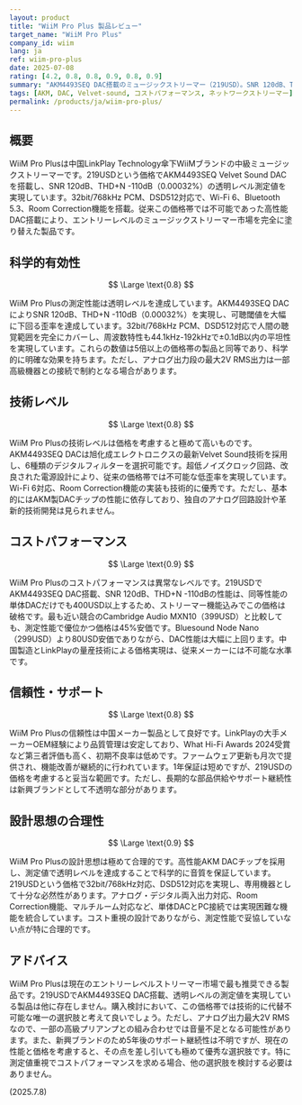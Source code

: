 ```yaml
---
layout: product
title: "WiiM Pro Plus 製品レビュー"
target_name: "WiiM Pro Plus"
company_id: wiim
lang: ja
ref: wiim-pro-plus
date: 2025-07-08
rating: [4.2, 0.8, 0.8, 0.9, 0.8, 0.9]
summary: "AKM4493SEQ DAC搭載のミュージックストリーマー（219USD）。SNR 120dB、THD+N -110dB、32bit/768kHz PCM・DSD512対応で透明レベルの測定値を実現。同価格帯に競合製品が存在しない圧倒的なコストパフォーマンス。"
tags: [AKM, DAC, Velvet-sound, コストパフォーマンス, ネットワークストリーマー]
permalink: /products/ja/wiim-pro-plus/
---
```


## 概要

WiiM Pro Plusは中国LinkPlay Technology傘下WiiMブランドの中級ミュージックストリーマーです。219USDという価格でAKM4493SEQ Velvet Sound DACを搭載し、SNR 120dB、THD+N -110dB（0.00032%）の透明レベル測定値を実現しています。32bit/768kHz PCM、DSD512対応で、Wi-Fi 6、Bluetooth 5.3、Room Correction機能を搭載。従来この価格帯では不可能であった高性能DAC搭載により、エントリーレベルのミュージックストリーマー市場を完全に塗り替えた製品です。

## 科学的有効性

$$ \Large \text{0.8} $$

WiiM Pro Plusの測定性能は透明レベルを達成しています。AKM4493SEQ DACによりSNR 120dB、THD+N -110dB（0.00032%）を実現し、可聴閾値を大幅に下回る歪率を達成しています。32bit/768kHz PCM、DSD512対応で人間の聴覚範囲を完全にカバーし、周波数特性も44.1kHz-192kHzで±0.1dB以内の平坦性を実現しています。これらの数値は5倍以上の価格帯の製品と同等であり、科学的に明確な効果を持ちます。ただし、アナログ出力段の最大2V RMS出力は一部高級機器との接続で制約となる場合があります。

## 技術レベル

$$ \Large \text{0.8} $$

WiiM Pro Plusの技術レベルは価格を考慮すると極めて高いものです。AKM4493SEQ DACは旭化成エレクトロニクスの最新Velvet Sound技術を採用し、6種類のデジタルフィルターを選択可能です。超低ノイズクロック回路、改良された電源設計により、従来の価格帯では不可能な低歪率を実現しています。Wi-Fi 6対応、Room Correction機能の実装も技術的に優秀です。ただし、基本的にはAKM製DACチップの性能に依存しており、独自のアナログ回路設計や革新的技術開発は見られません。

## コストパフォーマンス

$$ \Large \text{0.9} $$

WiiM Pro Plusのコストパフォーマンスは異常なレベルです。219USDでAKM4493SEQ DAC搭載、SNR 120dB、THD+N -110dBの性能は、同等性能の単体DACだけでも400USD以上するため、ストリーマー機能込みでこの価格は破格です。最も近い競合のCambridge Audio MXN10（399USD）と比較しても、測定性能で優位かつ価格は45%安価です。Bluesound Node Nano（299USD）より80USD安価でありながら、DAC性能は大幅に上回ります。中国製造とLinkPlayの量産技術による価格実現は、従来メーカーには不可能な水準です。

## 信頼性・サポート

$$ \Large \text{0.8} $$

WiiM Pro Plusの信頼性は中国メーカー製品として良好です。LinkPlayの大手メーカーOEM経験により品質管理は安定しており、What Hi-Fi Awards 2024受賞など第三者評価も高く、初期不良率は低めです。ファームウェア更新も月次で提供され、機能改善が継続的に行われています。1年保証は短めですが、219USDの価格を考慮すると妥当な範囲です。ただし、長期的な部品供給やサポート継続性は新興ブランドとして不透明な部分があります。

## 設計思想の合理性

$$ \Large \text{0.9} $$

WiiM Pro Plusの設計思想は極めて合理的です。高性能AKM DACチップを採用し、測定値で透明レベルを達成することで科学的に音質を保証しています。219USDという価格で32bit/768kHz対応、DSD512対応を実現し、専用機器として十分な必然性があります。アナログ・デジタル両入出力対応、Room Correction機能、マルチルーム対応など、単体DACとPC接続では実現困難な機能を統合しています。コスト重視の設計でありながら、測定性能で妥協していない点が特に合理的です。

## アドバイス

WiiM Pro Plusは現在のエントリーレベルストリーマー市場で最も推奨できる製品です。219USDでAKM4493SEQ DAC搭載、透明レベルの測定値を実現している製品は他に存在しません。購入検討において、この価格帯では技術的に代替不可能な唯一の選択肢と考えて良いでしょう。ただし、アナログ出力最大2V RMSなので、一部の高級プリアンプとの組み合わせでは音量不足となる可能性があります。また、新興ブランドのため5年後のサポート継続性は不明ですが、現在の性能と価格を考慮すると、その点を差し引いても極めて優秀な選択肢です。特に測定値重視でコストパフォーマンスを求める場合、他の選択肢を検討する必要はありません。

(2025.7.8)